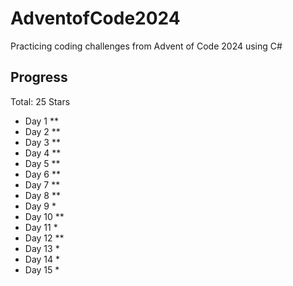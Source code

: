 # AdventofCode2024
 
Practicing coding challenges from Advent of Code 2024 using C#

## Progress

Total: 25 Stars

- Day 1 **
- Day 2 **
- Day 3 **
- Day 4 **
- Day 5 **
- Day 6 **
- Day 7 **
- Day 8 **
- Day 9 *
- Day 10 **
- Day 11 *
- Day 12 **
- Day 13 *
- Day 14 *
- Day 15 *